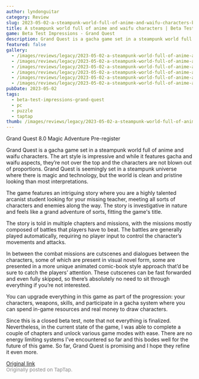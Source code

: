 ```yaml
---
author: lyndonguitar
category: Review
slug: 2023-05-02-a-steampunk-world-full-of-anime-and-waifu-characters-beta-test-impressions-grand-quest
title: A steampunk world full of anime and waifu characters | Beta Test Impressions - Grand Quest
game: Beta Test Impressions - Grand Quest
description: Grand Quest is a gacha game set in a steampunk world full of anime and waifu characters. The art style is impressive and while it features gacha and waifu aspects, they’re not over the top and the characters are not blown out of proportions. Grand Quest is seemingly set in a steampunk universe where there is magic and technology, but the world is clean and pristine looking than most interpretations.
featured: false
gallery:
  - /images/reviews/legacy/2023-05-02-a-steampunk-world-full-of-anime-and-waifu-characters--beta-test-impressions---grand-quest-0.avif
  - /images/reviews/legacy/2023-05-02-a-steampunk-world-full-of-anime-and-waifu-characters--beta-test-impressions---grand-quest-1.avif
  - /images/reviews/legacy/2023-05-02-a-steampunk-world-full-of-anime-and-waifu-characters--beta-test-impressions---grand-quest-2.avif
  - /images/reviews/legacy/2023-05-02-a-steampunk-world-full-of-anime-and-waifu-characters--beta-test-impressions---grand-quest-3.avif
  - /images/reviews/legacy/2023-05-02-a-steampunk-world-full-of-anime-and-waifu-characters--beta-test-impressions---grand-quest-4.avif
  - /images/reviews/legacy/2023-05-02-a-steampunk-world-full-of-anime-and-waifu-characters--beta-test-impressions---grand-quest-5.avif
pubDate: 2023-05-02
tags:
  - beta-test-impressions-grand-quest
  - pc
  - puzzle
  - taptap
thumb: /images/reviews/legacy/2023-05-02-a-steampunk-world-full-of-anime-and-waifu-characters--beta-test-impressions---grand-quest-0.avif
---
```


Grand Quest
8.0
Magic
Adventure
Pre-register

Grand Quest is a gacha game set in a steampunk world full of anime and waifu characters. The art style is impressive and while it features gacha and waifu aspects, they’re not over the top and the characters are not blown out of proportions. Grand Quest is seemingly set in a steampunk universe where there is magic and technology, but the world is clean and pristine looking than most interpretations.

The game features an intriguing story where you are a highly talented arcanist student looking for your missing teacher, meeting all sorts of characters and enemies along the way.  The story is investigative in nature and feels like a grand adventure of sorts, fitting the game's title.

The story is told in multiple chapters and missions, with the missions mostly composed of battles that players have to beat. The battles are generally played automatically, requiring no player input to control the character’s movements and attacks.

In between the combat missions are cutscenes and dialogues between the characters, some of which are present in visual novel form, some are presented in a more unique animated comic-book style approach that’d be sure to catch the players’ attention. These cutscenes can be fast forwarded and even fully skipped, so there’s absolutely no need to sit through everything if you’re not interested.

You can upgrade everything in this game as part of the progression: your characters, weapons, skills, and participate in a gacha system where you can spend in-game resources and real money to draw characters.

Since this is a closed beta test, note that not everything is finalized. Nevertheless, in the current state of the game, I was able to complete a couple of chapters and unlock various game modes with ease. There are no energy limiting systems I’ve encountered so far and this bodes well for the future of this game. So far, Grand Quest is promising and I hope they refine it even more.

[Original link](https://www.taptap.io/post/5309565)<br><span style="font-size: 0.95em; color: #888;">Originally posted on TapTap.</span>